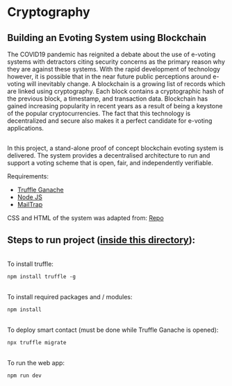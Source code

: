 # Cryptography
## Building an Evoting System using Blockchain

The COVID19 pandemic has reignited a debate about the use of e-voting systems
with detractors citing security concerns as the primary reason why they are against
these systems. With the rapid development of technology however, it is possible
that in the near future public perceptions around e-voting will inevitably change. A
blockchain is a growing list of records which are linked using cryptography. Each
block contains a cryptographic hash of the previous block, a timestamp, and
transaction data. Blockchain has gained increasing popularity in recent years as a
result of being a keystone of the popular cryptocurrencies. The fact that this
technology is decentralized and secure also makes it a perfect candidate for e-voting
applications. 
## 
In this project, a stand-alone proof of concept blockchain evoting
system is delivered. The system provides a decentralised architecture to run and support
a voting scheme that is open, fair, and independently verifiable. 

Requirements:

- [Truffle Ganache](https://trufflesuite.com/ganache/)
- [Node JS](https://nodejs.org/en/download)
- [MailTrap](https://mailtrap.io/signin)

CSS and HTML of the system was adapted from: [Repo](https://github.com/dhruti-patel/BlockVote-Truffle)

## Steps to run project ([inside this directory](./Code/)):

<br>
To install truffle:

```
npm install truffle -g
```

<br>
To install required packages and / modules:

```
npm install
```
<br>
To deploy smart contact (must be done while Truffle Ganache is opened):

```
npx truffle migrate 
```
<br>
To run the web app:

 ```
 npm run dev
 ```